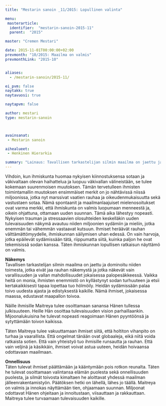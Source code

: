 ```yaml
---
title: "Mestarin sanoin _11/2015: Lopullinen valinta"

menu:
 masterarticle:
  identifier:  "mestarin-sanoin-2015-11"
  parent:  "2015"

master: "Cremen Mestari"

date: 2015-11-01T00:00:00+02:00
prevmonth: "10/2015: Maailma on valmis"
prevmonthLink: "2015-10"


aliases:
  - /mestarin-sanoin/2015-11/

ei_pvm: false
naytakk: true
naytavuosi: true

naytapvm: false

author: mestari
type: mestarin-sanoin



avainsanat:
 - Mestarin sanoin

aihealueet:
 - Henkinen Hierarkia

summary: "Lainaus: Tavallisen tarkastelijan silmin maailma on jaettu ja dominoitu niiden toimesta, jotka eivät jaa rauhan näkemystä ja jotka näkevät vain varallisuuden ja vallan mahdollisuudet jokaisessa palopesäkkeessä. Vaikka heitä on monia, ihmisten enemmistö on kyllästynyt sodan turhuuteen ja etsii kertakaikkisesti tapaa lopettaa tuo hölmöily."
---
```

<p>Vihdoin, kun ihmiskunta huomaa nykyisen kiinnostuksensa sotaan ja väkivaltaan olevan haihattelua ja luopuu väkivallan välineistään, se tulee kokemaan suurenmoisen muutoksen. Tämän tervetulleen ihmisten toimintamallin muutoksen ensimmäiset merkit on jo nähtävissä niissä miljoonissa, jotka nyt marssivat vaatien rauhaa ja oikeudenmukaisuutta sekä vastustaen sotaa. Nämä spontaanit ja maailmanlaajuiset mielenosoitukset ovat varma merkki, että ihmiskunta on valmis luopumaan menneestä ja, oikein ohjattuna, ottamaan uuden suunnan. Tämä aika lähestyy nopeasti. Nykyisen trauman ja stressaavien olosuhteiden keskelläkin uuden tulevaisuuden näkymä avautuu niiden miljoonien sydämiin ja mieliin, jotka enemmän tai vähemmän vastaavat kutsuun. Ihmiset heräävät rauhan välttämättömyydelle, ihmiskunnan säilymisen uhan edessä. On vain harvoja, jotka epäilevät sydämissään tätä, riippumatta siitä, kuinka paljon he ovat tekemisissä sodan kanssa. Täten ihmiskunnan lopullisen ratkaisun näyttämö on valmis.</p>
<p><strong>Näkemys</strong><br>
Tavallisen tarkastelijan silmin maailma on jaettu ja dominoitu niiden toimesta, jotka eivät jaa rauhan näkemystä ja jotka näkevät vain varallisuuden ja vallan mahdollisuudet jokaisessa palopesäkkeessä. Vaikka heitä on monia, ihmisten enemmistö on kyllästynyt sodan turhuuteen ja etsii kertakaikkisesti tapaa lopettaa tuo hölmöily. Heidän sydämissään palaa toivo uudesta ajasta ja edistyksestä kaikille. Nämä ihmiset, jokaisessa maassa, edustavat maapallon toivoa.</p>
<p>Näille ihmisille Maitreya tulee osoittamaan sanansa Hänen tullessa julkisuuteen. Heille Hän osoittaa tulevaisuuden vision parhaillaankin. Mijoonalukuisina he tulevat nopeasti reagoimaan Hänen pyyntöönsä ja sytyttämään toivon kaikissa.</p>
<p>Täten Maitreya tulee vakuuttamaan ihmiset siitä, että holtiton vihanpito on turhaa ja vaarallista. Että ongelmat tänään ovat globaaleja, eikä niitä voida ratkaista sotien. Että vain yhteistyö tuo ihmisille runsautta ja rauhan. Että vain veljinä ja käsikkäin, ihmiset voivat astua uuteen, heidän hoivaansa odottavaan maailmaan.</p>
<p><strong>Onnellisuus</strong><br>
Täten tulevat ihmiset päättämään ja kääntymään pois rotkon reunalta. Täten he tulevat osoittamaan valintansa elämän puolesta sekä onnellisuuden puolesta, ja silmät toivosta kimaltaen he aloittavat yhdessä maailman jälleenrakentamistyön. Päätöksen hetki on lähellä, lähes jo täällä. Maitreya on valmis ja innokas näyttämään tien, ohjaamaan suunnan. Miljoonat odottavat Hänen ohjeitaan ja innoitustaan, viisauttaan ja rakkauttaan. Maitreya tulee turvaamaan tulevaisuuden kaikille.